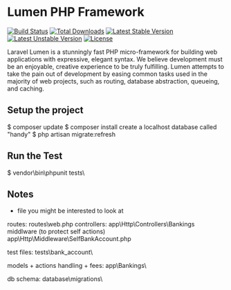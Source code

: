 # Lumen PHP Framework

[![Build Status](https://travis-ci.org/laravel/lumen-framework.svg)](https://travis-ci.org/laravel/lumen-framework)
[![Total Downloads](https://poser.pugx.org/laravel/lumen-framework/d/total.svg)](https://packagist.org/packages/laravel/lumen-framework)
[![Latest Stable Version](https://poser.pugx.org/laravel/lumen-framework/v/stable.svg)](https://packagist.org/packages/laravel/lumen-framework)
[![Latest Unstable Version](https://poser.pugx.org/laravel/lumen-framework/v/unstable.svg)](https://packagist.org/packages/laravel/lumen-framework)
[![License](https://poser.pugx.org/laravel/lumen-framework/license.svg)](https://packagist.org/packages/laravel/lumen-framework)

Laravel Lumen is a stunningly fast PHP micro-framework for building web applications with expressive, elegant syntax. We believe development must be an enjoyable, creative experience to be truly fulfilling. Lumen attempts to take the pain out of development by easing common tasks used in the majority of web projects, such as routing, database abstraction, queueing, and caching.

## Setup the project
$ composer update
$ composer install
create a localhost database called "handy"
$ php artisan migrate:refresh

## Run the Test
$ vendor\bin\phpunit tests\

## Notes
- file you might be interested to look at

routes:
  routes\web.php
controllers:
  app\Http\Controllers\Bankings\
middlware (to protect self actions)
  app\Http\Middleware\SelfBankAccount.php
  
test files:
  tests\bank_account\

models + actions handling + fees:
  app\Bankings\

db schema:
  database\migrations\